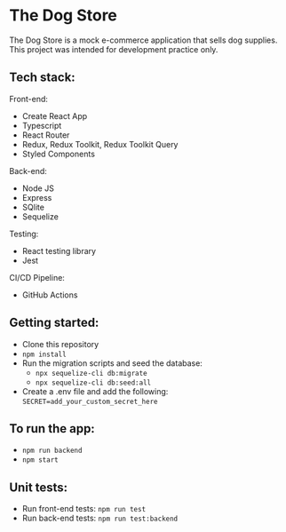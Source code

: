 # The Dog Store

The Dog Store is a mock e-commerce application that sells dog supplies. This project was intended for development practice only. 

## Tech stack:

Front-end:
- Create React App
- Typescript
- React Router
- Redux, Redux Toolkit, Redux Toolkit Query
- Styled Components

Back-end:
- Node JS
- Express
- SQlite
- Sequelize

Testing:
- React testing library
- Jest

CI/CD Pipeline:
- GitHub Actions

## Getting started:
- Clone this repository
- `npm install`
- Run the migration scripts and seed the database:
  - `npx sequelize-cli db:migrate`
  - `npx sequelize-cli db:seed:all`
- Create a .env file and add the following: `SECRET=add_your_custom_secret_here`

## To run the app:
- `npm run backend`
- `npm start`

## Unit tests:
- Run front-end tests: `npm run test`
- Run back-end tests: `npm run test:backend`